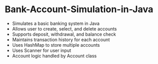 # Bank-Account-Simulation-in-Java
* Simulates a basic banking system in Java
* Allows user to create, select, and delete accounts
* Supports deposit, withdrawal, and balance check
* Maintains transaction history for each account
* Uses HashMap to store multiple accounts
* Uses Scanner for user input
* Account logic handled by Account class
